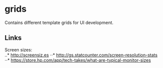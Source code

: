 # grids
Contains different template grids for UI development.

## Links
Screen sizes:  
..* http://screensiz.es
⋅⋅* http://gs.statcounter.com/screen-resolution-stats  
⋅⋅* https://store.hp.com/app/tech-takes/what-are-typical-monitor-sizes
